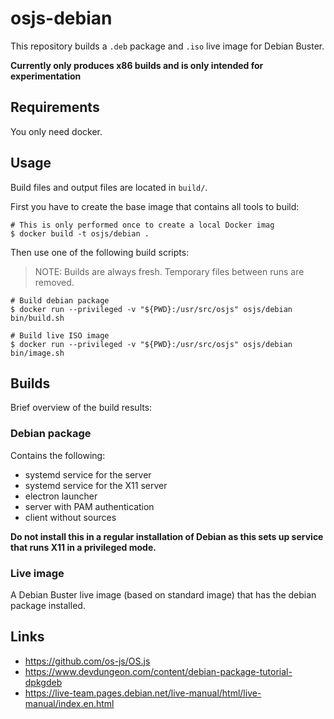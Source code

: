 # osjs-debian

This repository builds a `.deb` package and `.iso` live image for Debian Buster.

**Currently only produces x86 builds and is only intended for experimentation**

## Requirements

You only need docker.

## Usage

Build files and output files are located in `build/`.

First you have to create the base image that contains all tools to build:

```
# This is only performed once to create a local Docker imag
$ docker build -t osjs/debian .
```

Then use one of the following build scripts:

> NOTE: Builds are always fresh. Temporary files between runs are removed.

```
# Build debian package
$ docker run --privileged -v "${PWD}:/usr/src/osjs" osjs/debian bin/build.sh

# Build live ISO image
$ docker run --privileged -v "${PWD}:/usr/src/osjs" osjs/debian bin/image.sh
```

## Builds

Brief overview of the build results:

### Debian package

Contains the following:

* systemd service for the server
* systemd service for the X11 server
* electron launcher
* server with PAM authentication
* client without sources

**Do not install this in a regular installation of Debian as this sets up service that runs X11 in a privileged mode.**

### Live image

A Debian Buster live image (based on standard image) that has the debian package installed.

## Links

- https://github.com/os-js/OS.js
- https://www.devdungeon.com/content/debian-package-tutorial-dpkgdeb
- https://live-team.pages.debian.net/live-manual/html/live-manual/index.en.html
